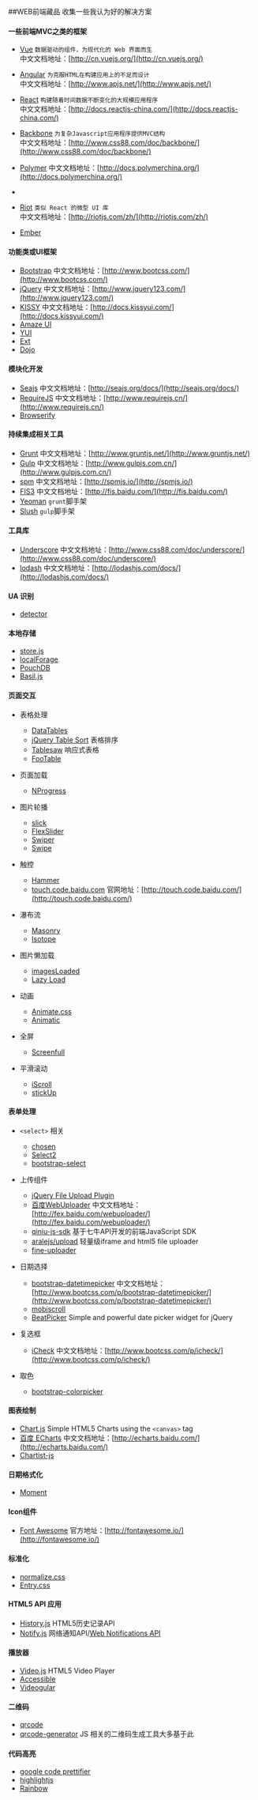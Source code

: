 ##WEB前端藏品
收集一些我认为好的解决方案

#### 一些前端MVC之类的框架
* [Vue](https://github.com/vuejs/vue/) `数据驱动的组件，为现代化的 Web 界面而生`  
  中文文档地址：[http://cn.vuejs.org/](http://cn.vuejs.org/)  

* [Angular](https://github.com/angular/angular) `为克服HTML在构建应用上的不足而设计`  
  中文文档地址：[http://www.apjs.net/](http://www.apjs.net/)  

* [React](https://github.com/facebook/react) `构建随着时间数据不断变化的大规模应用程序`  
  中文文档地址：[http://docs.reactjs-china.com/](http://docs.reactjs-china.com/)

* [Backbone](https://github.com/jashkenas/backbone) `为复杂Javascript应用程序提供MVC结构`  
  中文文档地址：[http://www.css88.com/doc/backbone/](http://www.css88.com/doc/backbone/)

* [Polymer](https://github.com/Polymer/polymer) 中文文档地址：[http://docs.polymerchina.org/](http://docs.polymerchina.org/)
* 
* [Riot](https://github.com/riot/riot) `类似 React 的微型 UI 库`  
  中文文档地址：[http://riotjs.com/zh/](http://riotjs.com/zh/)

* [Ember](https://github.com/emberjs/ember.js) 

#### 功能类或UI框架
* [Bootstrap](https://github.com/twbs/bootstrap) 中文文档地址：[http://www.bootcss.com/](http://www.bootcss.com/)
* [jQuery](http://jquery.com/) 中文文档地址：[http://www.jquery123.com/](http://www.jquery123.com/)
* [KISSY](https://github.com/kissyteam/kissy) 中文文档地址：[http://docs.kissyui.com/](http://docs.kissyui.com/)
* [Amaze UI](http://amazeui.org/)
* [YUI](https://github.com/yui/yui3)
* [Ext](https://www.sencha.com/products/extjs)
* [Dojo](https://github.com/dojo/dojo/)

#### 模块化开发
* [Seajs](https://github.com/seajs/seajs) 中文文档地址：[http://seajs.org/docs/](http://seajs.org/docs/)
* [RequireJS](https://github.com/jrburke/requirejs) 中文文档地址：[http://www.requirejs.cn/](http://www.requirejs.cn/)
* [Browserify](https://github.com/substack/node-browserify)

#### 持续集成相关工具
* [Grunt](https://github.com/gruntjs/grunt) 中文文档地址：[http://www.gruntjs.net/](http://www.gruntjs.net/)
* [Gulp](https://github.com/gulpjs/gulp) 中文文档地址：[http://www.gulpjs.com.cn/](http://www.gulpjs.com.cn/)
* [spm](https://github.com/spmjs/spm) 中文文档地址：[http://spmjs.io/](http://spmjs.io/)
* [FIS3](https://github.com/fex-team/fis3) 中文文档地址：[http://fis.baidu.com/](http://fis.baidu.com/)
* [Yeoman](https://github.com/yeoman/yeoman) `grunt`脚手架
* [Slush](https://github.com/slushjs/slush) `gulp`脚手架

#### 工具库
* [Underscore](https://github.com/jashkenas/underscore/) 中文文档地址：[http://www.css88.com/doc/underscore/](http://www.css88.com/doc/underscore/)
* [lodash](https://github.com/lodash/lodash) 中文文档地址：[http://lodashjs.com/docs/](http://lodashjs.com/docs/)

#### UA 识别
* [detector](https://github.com/hotoo/detector)

#### 本地存储
* [store.js](https://github.com/marcuswestin/store.js)
* [localForage](https://github.com/mozilla/localForage)
* [PouchDB](https://github.com/pouchdb/pouchdb)
* [Basil.js](https://github.com/Wisembly/basil.js)

#### 页面交互
* 表格处理
  * [DataTables](https://github.com/DataTables/DataTables)
  * [jQuery Table Sort](https://github.com/kylefox/jquery-tablesort) 表格排序
  * [Tablesaw](https://github.com/filamentgroup/tablesaw) 响应式表格
  * [FooTable](https://github.com/fooplugins/FooTable)

* 页面加载
  * [NProgress](https://github.com/rstacruz/nprogress/)

* 图片轮播
  * [slick](https://github.com/kenwheeler/slick/)
  * [FlexSlider](https://github.com/woothemes/FlexSlider)
  * [Swiper](https://github.com/nolimits4web/Swiper)
  * [Swipe](https://github.com/thebird/Swipe)

* 触控
  * [Hammer](https://github.com/hammerjs/hammer.js/)
  * [touch.code.baidu.com](https://github.com/Clouda-team/touch.code.baidu.com) 官网地址：[http://touch.code.baidu.com/](http://touch.code.baidu.com/)

* 瀑布流
  * [Masonry](https://github.com/desandro/masonry)
  * [Isotope](https://github.com/metafizzy/isotope)

* 图片懒加载
  * [imagesLoaded](https://github.com/desandro/imagesloaded)
  * [Lazy Load](https://github.com/amazeui/lazyload)

* 动画
  * [Animate.css](https://github.com/daneden/animate.css)
  * [Animatic](https://github.com/lvivski/animatic)

* 全屏
  * [Screenfull](https://github.com/sindresorhus/screenfull.js)

* 平滑滚动
  * [iScroll](https://github.com/cubiq/iscroll)
  * [stickUp](https://github.com/LiranCohen/stickUp)

#### 表单处理
* `<select>` 相关
  * [chosen](https://github.com/harvesthq/chosen)
  * [Select2](https://github.com/select2/select2)
  * [bootstrap-select](https://github.com/silviomoreto/bootstrap-select)

* 上传组件
  * [jQuery File Upload Plugin](https://github.com/blueimp/jQuery-File-Upload)
  * [百度WebUploader](https://github.com/fex-team/webuploader/) 中文文档地址：[http://fex.baidu.com/webuploader/](http://fex.baidu.com/webuploader/)
  * [qiniu-js-sdk](https://github.com/qiniu/js-sdk) 基于七牛API开发的前端JavaScript SDK
  * [aralejs/upload](https://github.com/aralejs/upload) 轻量级iframe and html5 file uploader
  * [fine-uploader](https://github.com/FineUploader/fine-uploader)

* 日期选择
  * [bootstrap-datetimepicker](https://github.com/smalot/bootstrap-datetimepicker) 中文文档地址：[http://www.bootcss.com/p/bootstrap-datetimepicker/](http://www.bootcss.com/p/bootstrap-datetimepicker/)
  * [mobiscroll](https://github.com/acidb/mobiscroll)
  * [BeatPicker](https://github.com/ACT1GMR/BeatPicker) Simple and powerful date picker widget for jQuery

* 复选框
  * [iCheck](https://github.com/fronteed/icheck) 中文文档地址：[http://www.bootcss.com/p/icheck/](http://www.bootcss.com/p/icheck/)

* 取色
  * [bootstrap-colorpicker](https://github.com/mjolnic/bootstrap-colorpicker)

#### 图表绘制
* [Chart.js](https://github.com/nnnick/Chart.js) Simple HTML5 Charts using the `<canvas>` tag
* [百度 ECharts](https://github.com/ecomfe/echarts) 中文文档地址：[http://echarts.baidu.com/](http://echarts.baidu.com/)
* [Chartist-js](https://github.com/gionkunz/chartist-js)

#### 日期格式化
* [Moment](https://github.com/moment/moment/)

#### Icon组件
* [Font Awesome](https://github.com/FortAwesome/Font-Awesome/) 官方地址：[http://fontawesome.io/](http://fontawesome.io/)

#### 标准化
* [normalize.css](https://github.com/necolas/normalize.css)
* [Entry.css](https://github.com/zmmbreeze/Entry.css)

#### HTML5 API 应用
* [History.js](https://github.com/browserstate/history.js) HTML5历史记录API
* [Notify.js](https://github.com/alexgibson/notify.js) 网络通知API/[Web Notifications API](https://www.w3.org/TR/notifications/)

#### 播放器
* [Video.js](https://github.com/videojs/video.js) HTML5 Video Player
* [Accessible](https://github.com/paypal/accessible-html5-video-player)
* [Videogular](https://github.com/videogular/videogular)

#### 二维码
* [qrcode](https://github.com/aralejs/qrcode)
* [qrcode-generator](https://github.com/kazuhikoarase/qrcode-generator) JS 相关的二维码生成工具大多基于此

#### 代码高亮
* [google code prettifier](https://github.com/google/code-prettify)
* [highlightjs](https://github.com/components/highlightjs)
* [Rainbow](https://github.com/ccampbell/rainbow)
